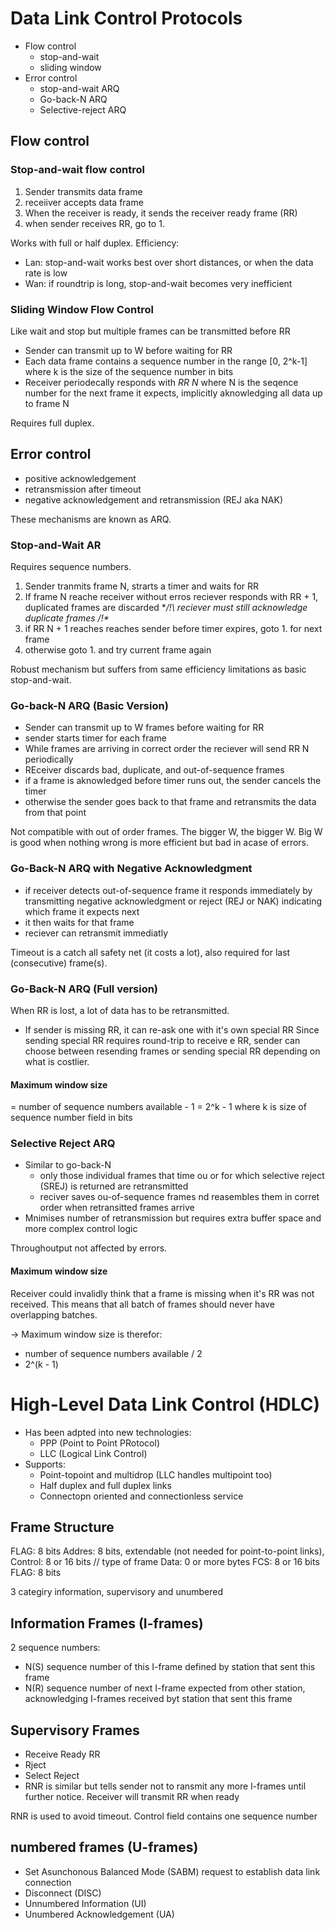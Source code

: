 # Data Link Control Protocols

- Flow control
  - stop-and-wait
  - sliding window
- Error control
  - stop-and-wait ARQ
  - Go-back-N ARQ
  - Selective-reject ARQ

## Flow control

### Stop-and-wait flow control

1. Sender transmits data frame
2. receiiver accepts data frame
3. When the receiver is ready, it sends the receiver ready frame (RR)
4. when sender receives RR, go to 1.

Works with full or half duplex.
Efficiency:
- Lan: stop-and-wait works best over short distances, or when the data rate is low
- Wan: if roundtrip is long, stop-and-wait becomes very inefficient

### Sliding Window Flow Control
Like wait and stop but multiple frames can be transmitted before RR

- Sender can transmit up to W before waiting for RR
- Each data frame contains a sequence number in the range [0, 2^k-1] where k is the size of the sequence number in bits
- Receiver periodecally responds with *RR N* where N  is the seqence number for the next frame it expects, implicitly aknowledging all data up to frame N

Requires full duplex.

## Error control

- positive acknowledgement
- retransmission after timeout
- negative acknowledgement and retransmission (REJ aka NAK)

These mechanisms are known as ARQ.

### Stop-and-Wait AR

Requires sequence numbers.

1. Sender tranmits frame N, strarts a timer and waits for RR
2. If frame N reache receiver without erros reciever responds with RR + 1, duplicated frames are discarded
   **/!\ reciever must still acknowledge duplicate frames /!\**
3. if RR N + 1 reaches reaches sender before timer expires, goto 1. for next frame
4. otherwise goto 1. and try current frame again

Robust mechanism but suffers from same efficiency limitations as basic stop-and-wait.

### Go-back-N ARQ (Basic Version)

- Sender can transmit up to W frames before waiting for RR
- sender starts timer for each frame
- While frames are arriving in correct order the reciever will send RR N periodically
- REceiver discards bad, duplicate, and out-of-sequence frames
- if a frame is aknowledged before timer runs out, the sender cancels the timer
- otherwise the sender goes back to that frame and retransmits the data from that point

Not compatible with out of order frames.
The bigger W, the bigger W. Big W is good when nothing wrong is more efficient but bad in acase of errors.

### Go-Back-N ARQ with Negative Acknowledgment

- if receiver detects out-of-sequence frame it responds immediately by transmitting negative acknowledgment or reject (REJ or NAK) indicating which frame it expects next
- it then waits for that frame
- reciever can retransmit immediatly

Timeout is a catch all safety net (it costs a lot), also required for last (consecutive) frame(s).

### Go-Back-N ARQ (Full version)

When RR is lost, a lot of data has to be retransmitted.

- If sender is missing RR, it can re-ask one with it's own special RR
Since sending special RR requires round-trip to receive e RR, sender can choose between resending frames or sending special RR depending on what is costlier.

#### Maximum window size

= number of sequence numbers available - 1
= 2^k - 1  where k is size of sequence number field in bits

### Selective Reject ARQ

- Similar to go-back-N
  - only those individual frames that time ou or for which selective reject (SREJ) is returned are retransmitted
  - reciver saves ou-of-sequence frames nd reasembles them in corret order when retransitted frames arrive
- Mnimises number of retransmission but requires extra buffer space and more complex control logic

Throughoutput not affected by errors.

#### Maximum window size

Receiver could invalidly think that a frame is missing when it's RR was not received.
This means that all batch of frames should never have overlapping batches.

-> Maximum window size is therefor:
   - number of sequence numbers available / 2
   - 2^(k - 1)

# High-Level Data Link Control (HDLC)

- Has been adpted into new technologies:
  - PPP (Point to Point PRotocol)
  - LLC (Logical Link Control)
- Supports:
  - Point-topoint and multidrop (LLC handles multipoint too)
  - Half duplex and full duplex links
  - Connectopn oriented and connectionless service

## Frame Structure

FLAG: 8 bits
Addres:  8 bits, extendable (not needed for point-to-point links),
Control: 8 or 16 bits  // type of frame
Data: 0 or more bytes
FCS: 8 or 16 bits
FLAG: 8 bits

3 categiry information, supervisory and unumbered

## Information Frames (I-frames)

2 sequence numbers:
- N(S) sequence number of this I-frame defined by station that sent this frame
- N(R) sequence number of next I-frame expected from other station, acknowledging I-frames received byt station that sent this frame

## Supervisory Frames

- Receive Ready RR
- Rject
- Select Reject
- RNR is similar but tells sender not to ransmit any more l-frames until further notice.
  Receiver will transmit RR when ready

RNR is used to avoid timeout.
Control field contains one sequence number

## numbered frames (U-frames)

- Set Asunchonous Balanced Mode (SABM)
  request to establish data link connection
- Disconnect (DISC)
- Unnumbered Information (UI)
- Unumbered Acknowledgement (UA)